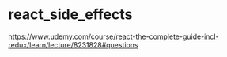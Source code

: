 # react_side_effects
https://www.udemy.com/course/react-the-complete-guide-incl-redux/learn/lecture/8231828#questions
